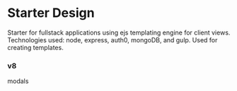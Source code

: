 # Starter Design
Starter for fullstack applications using ejs templating engine for client views. Technologies used: node, express, auth0, mongoDB, and gulp. Used for creating templates.
### v8
modals